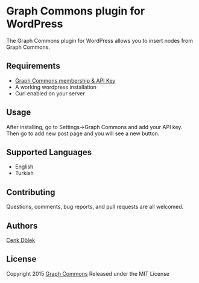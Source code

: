 # Graph Commons plugin for WordPress

The Graph Commons plugin for WordPress allows you to insert nodes from Graph Commons.

Requirements
--------

* [Graph Commons membership & API Key](http://graphcommons.github.io/api-v1/)
* A working wordpress installation
* Curl enabled on your server

Usage
------
After installing, go to Settings->Graph Commons and add your API key. Then go to add new post page and you will see a new button.


Supported Languages
-------------------

* English
* Turkish

Contributing
------------

Questions, comments, bug reports, and pull requests are all welcomed.

Authors
-------

[Cenk Dölek](mailto:cdolek@gmail.com)

License
-------

Copyright 2015 [Graph Commons](https://graphcommons.com)
Released under the MIT License